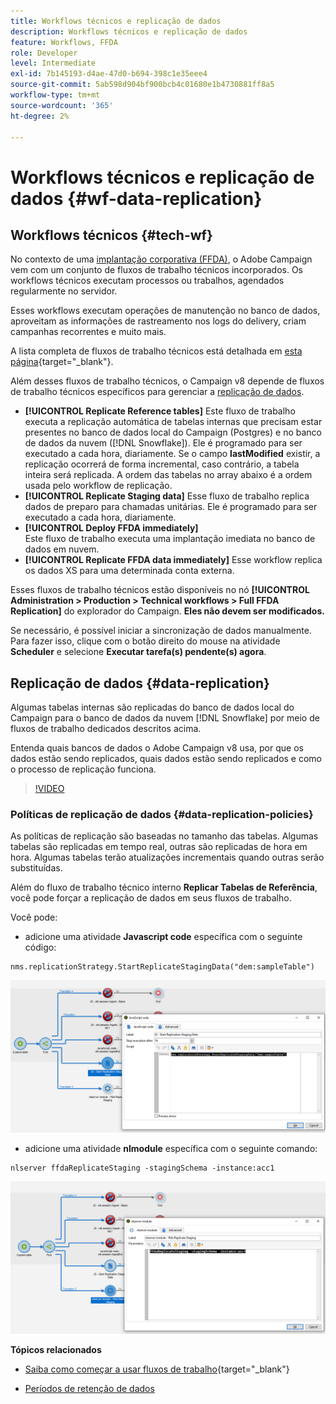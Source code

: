 ```yaml
---
title: Workflows técnicos e replicação de dados
description: Workflows técnicos e replicação de dados
feature: Workflows, FFDA
role: Developer
level: Intermediate
exl-id: 7b145193-d4ae-47d0-b694-398c1e35eee4
source-git-commit: 5ab598d904bf900bcb4c01680e1b4730881ff8a5
workflow-type: tm+mt
source-wordcount: '365'
ht-degree: 2%

---
```


# Workflows técnicos e replicação de dados {#wf-data-replication}

## Workflows técnicos {#tech-wf}

No contexto de uma [implantação corporativa (FFDA)](enterprise-deployment.md), o Adobe Campaign vem com um conjunto de fluxos de trabalho técnicos incorporados. Os workflows técnicos executam processos ou trabalhos, agendados regularmente no servidor.

Esses workflows executam operações de manutenção no banco de dados, aproveitam as informações de rastreamento nos logs do delivery, criam campanhas recorrentes e muito mais.

A lista completa de fluxos de trabalho técnicos está detalhada em [esta página](https://experienceleague.adobe.com/docs/campaign/automation/workflows/introduction/wf-type/technical-workflows.html){target="_blank"}.

Além desses fluxos de trabalho técnicos, o Campaign v8 depende de fluxos de trabalho técnicos específicos para gerenciar a [replicação de dados](#data-replication).

* **[!UICONTROL Replicate Reference tables]**
Este fluxo de trabalho executa a replicação automática de tabelas internas que precisam estar presentes no banco de dados local do Campaign (Postgres) e no banco de dados da nuvem ([!DNL Snowflake]). Ele é programado para ser executado a cada hora, diariamente. Se o campo **lastModified** existir, a replicação ocorrerá de forma incremental, caso contrário, a tabela inteira será replicada. A ordem das tabelas no array abaixo é a ordem usada pelo workflow de replicação.
* **[!UICONTROL Replicate Staging data]**
Esse fluxo de trabalho replica dados de preparo para chamadas unitárias. Ele é programado para ser executado a cada hora, diariamente.
* **[!UICONTROL Deploy FFDA immediately]**\
  Este fluxo de trabalho executa uma implantação imediata no banco de dados em nuvem.
* **[!UICONTROL Replicate FFDA data immediately]**
Esse workflow replica os dados XS para uma determinada conta externa.

Esses fluxos de trabalho técnicos estão disponíveis no nó **[!UICONTROL Administration > Production > Technical workflows > Full FFDA Replication]** do explorador do Campaign. **Eles não devem ser modificados.**

Se necessário, é possível iniciar a sincronização de dados manualmente. Para fazer isso, clique com o botão direito do mouse na atividade **Scheduler** e selecione **Executar tarefa(s) pendente(s) agora**.

## Replicação de dados {#data-replication}

Algumas tabelas internas são replicadas do banco de dados local do Campaign para o banco de dados da nuvem [!DNL Snowflake] por meio de fluxos de trabalho dedicados descritos acima.

Entenda quais bancos de dados o Adobe Campaign v8 usa, por que os dados estão sendo replicados, quais dados estão sendo replicados e como o processo de replicação funciona.

>[!VIDEO](https://video.tv.adobe.com/v/334460?quality=12)


### Políticas de replicação de dados {#data-replication-policies}

As políticas de replicação são baseadas no tamanho das tabelas. Algumas tabelas são replicadas em tempo real, outras são replicadas de hora em hora. Algumas tabelas terão atualizações incrementais quando outras serão substituídas.

Além do fluxo de trabalho técnico interno **Replicar Tabelas de Referência**, você pode forçar a replicação de dados em seus fluxos de trabalho.

Você pode:

* adicione uma atividade **Javascript code** específica com o seguinte código:

```
nms.replicationStrategy.StartReplicateStagingData("dem:sampleTable")
```

![](assets/jscode.png)


* adicione uma atividade **nlmodule** específica com o seguinte comando:

```
nlserver ffdaReplicateStaging -stagingSchema -instance:acc1
```

![](assets/nlmodule.png)


**Tópicos relacionados**

* [Saiba como começar a usar fluxos de trabalho](https://experienceleague.adobe.com/docs/campaign/automation/workflows/introduction/about-workflows.html?lang=pt-BR){target="_blank"}

* [Períodos de retenção de dados](../dev/datamodel-best-practices.md#data-retention)
